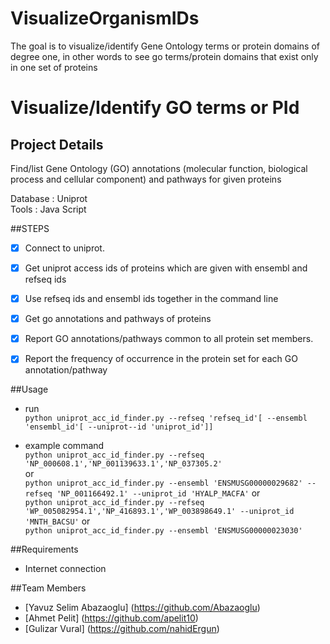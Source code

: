 # VisualizeOrganismIDs
The goal is to visualize/identify Gene Ontology terms or protein domains of degree one, in other words to see go terms/protein domains that exist only in one set of proteins


# Visualize/Identify GO terms or PId

## Project Details

Find/list Gene Ontology (GO) annotations (molecular function, biological process and cellular component) and pathways for given proteins

Database : Uniprot<br>
Tools : Java Script<br>

##STEPS
- [x] Connect to uniprot.
- [x] Get uniprot access ids of proteins which are given with ensembl and refseq ids
- [x] Use refseq ids and ensembl ids together in the command line
- [x] Get go annotations and pathways of proteins
- [x] Report GO annotations/pathways common to all protein set members.
- [x] Report the frequency of occurrence in the protein set for each GO annotation/pathway


##Usage
  - run<br>
      ``` python uniprot_acc_id_finder.py --refseq 'refseq_id'[ --ensembl 'ensembl_id'[ --uniprot--id 'uniprot_id']] ```
      
  - example command<br>
      ``` python uniprot_acc_id_finder.py --refseq 'NP_000608.1','NP_001139633.1','NP_037305.2' ```<br>
      or <br>
      ``` python uniprot_acc_id_finder.py --ensembl 'ENSMUSG00000029682' --refseq 'NP_001166492.1' --uniprot_id 'HYALP_MACFA' ```
      or <br>
      ``` python uniprot_acc_id_finder.py --refseq 'WP_005082954.1','NP_416893.1','WP_003898649.1' --uniprot_id 'MNTH_BACSU' ```
       or <br>
      ``` python uniprot_acc_id_finder.py --ensembl 'ENSMUSG00000023030' ```
        
##Requirements
  - Internet connection


##Team Members 

  * [Yavuz Selim Abazaoglu] (https://github.com/Abazaoglu)
  * [Ahmet Pelit] (https://github.com/apelit10)
  * [Gulizar Vural] (https://github.com/nahidErgun)

